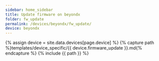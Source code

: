 ```yaml
---
sidebar: home_sidebar
title: Update firmware on beyondx
folder: fw_update
permalink: /devices/beyondx/fw_update/
device: beyondx
---
```

{% assign device = site.data.devices[page.device] %}
{% capture path %}templates/device_specific/{{ device.firmware_update }}.md{% endcapture %}
{% include {{ path }} %}
